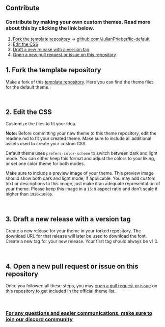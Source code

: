 ## Contribute
### Contribute by making your own custom themes. Read more about this by clicking the link below.



1. [Fork the template repository](#1) -> [github.com/JulianPrieber/llc-default](https://github.com/JulianPrieber/llc-default)
2. [Edit the CSS](#2)
3. [Draft a new release with a version tag](#3)
4. [Open a new pull request or issue on this repository](#4)


<a name="1"></a>
## 1. Fork the template repository
Make a fork of this [template repository](https://github.com/JulianPrieber/llc-default). Here you can find the theme files for the default theme.

<br>

<a name="2"></a>
## 2. Edit the CSS
Customize the files to fit your idea.

**Note:** Before committing your new theme to this theme repository, edit the readme.md to fit your created theme. Make sure to include all additional assets used to create your custom CSS.

Default theme uses `prefers-color-scheme` to switch between dark and light mode. You can either keep this format and adjust the colors to your liking, or set one color theme for both modes.

Make sure to include a preview image of your theme. This preview image should show both dark and light mode, if applicable. You may add custom text or descriptions to this image, just make it an adequate representation of your theme. Please keep this image in a `16:9` aspect ratio and don't scale it higher than `1920x1080p`.

<br>

<a name="3"></a>
## 3. Draft a new release with a version tag
Create a new release for your theme in your forked repository. The download URL for that release will later be used to download the font. Create a new tag for your new release. Your first tag should always be v1.0.

<br>

<a name="4"></a>
## 4. Open a new pull request or issue on this repository
Once you followed all these steps, you may [open a pull request or issue](https://github.com/JulianPrieber/llc-themes) on this repository to get included in the official theme list.

<br>

### [For any questions and easier communications, make sure to join our discord community](https://discord.littlelink-custom.com)
